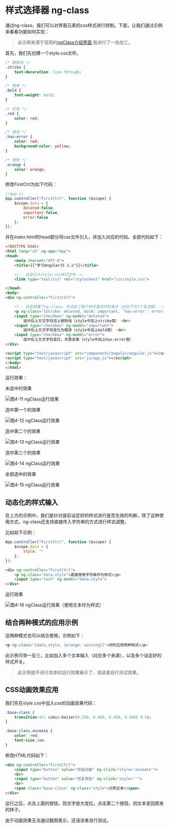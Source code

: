 # 样式选择器 ng-class

通过ng-class，我们可以对界面元素的css样式进行控制。下面，让我们通过示例来看看功能如何实现：

>此示例来源于官网的[ngClass介绍界面](),我进行了一些加工。

首先，我们先创建一个style.css文件。
```css
/* 删除线 */
.strike {
    text-decoration: line-through;
}

/* 粗体 */
.bold {
    font-weight: bold;
}

/* 红色 */
.red {
    color: red;
}

/* 错误 */
.has-error {
    color: red;
    background-color: yellow;
}

/* 橙色 */
.orange {
    color: orange;
}
```

修改FirstCtrl为如下代码：
```javascript
//app.js
App.controller("FirstCtrl", function ($scope) {
    $scope.data = {
        deleted:false,
        important:false,
        error:false
    };
});
```

并在*index.html*的head部分将css文件引入，并加入对应的代码。全部代码如下：
```html
<!DOCTYPE html>
<html lang="zh" ng-app="App">
<head>
    <meta charset="UTF-8">
    <title>{{"学习AngularJS 1.x"}}</title>

    <!-- 此处引入style.css样式文件-->
    <link type="text/css" rel="stylesheet" href="css/style.css">

</head>
<body>
<div ng-controller="FirstCtrl">

    <!-- 此处放置了ng-class，并设定了每个样式激活时的条件（对应下方3个复选框）-->
    <p ng-class="{strike: deleted, bold: important, 'has-error': error}">示例文字</p>
    <input type="checkbox" ng-model="deleted">
        选中后上方文字将加上删除线（style中加上strike类） <br>
    <input type="checkbox" ng-model="important">
        选中后上方文字将变化为粗体（style中加上bold类） <br>
    <input type="checkbox" ng-model="error">
        选中后上方文字将变红，背景变黄（style中加上has-error类）
</div>

<script type="text/javascript" src="components/angular/angular.js"></script>
<script type="text/javascript" src="js/app.js"></script>
</body>
</html>
```

运行效果：

未选中时效果

![图4-11 ngClass运行效果](./pic/0411_ngclass.png)

选中第一个的效果

![图4-12 ngClass运行效果](./pic/0412_ngclass.png)

选中第二个的效果

![图4-13 ngClass运行效果](./pic/0413_ngclass.png)

选中第三个的效果

![图4-14 ngClass运行效果](./pic/0414_ngclass.png)

全部选中的效果

![图4-15 ngClass运行效果](./pic/0415_ngclass.png)

## 动态化的样式输入

在上方的示例中，我们是针对提前设定好的样式进行是否生效的判断。除了这种使用方式，ng-class还支持直接传入字符串的方式进行样式调整。

比如如下示例：

```javascript
App.controller("FirstCtrl", function ($scope) {
    $scope.data = {
        style: ""
    };
});
```

```html
<div ng-controller="FirstCtrl">
    <p ng-class="data.style">直接使用字符串作为样式</p>
    <input type="text" ng-model="data.style">
</div>
```

运行效果

![图4-16 ngClass运行效果（使用文本作为样式）](./pic/0416_ngclass.png)

## 结合两种模式的应用示例

这两种模式也可以结合使用，示例如下：

```html
<p ng-class="[data.style, {orange: warning}]">同时应用两种样式</p>
```

此示例可举一反三，比如加入多个文本输入（对应多个来源），以及多个设定好的样式开关。

>此示例就不进行具体的运行效果展示了，请读者自行测试效果。

## CSS动画效果应用

我们先在*style.css*中加入css的动画效果代码：
```css
.base-class {
    transition:all cubic-bezier(0.250, 0.460, 0.450, 0.940) 0.5s;
}

.base-class.animate {
    color: red;
    font-size:3em;
}
```

修改HTML代码如下：
```html
<div ng-controller="FirstCtrl">
    <input type="button" value="开始动画" ng-click="style='animate'">
    <br>
    <input type="button" value="恢复原始" ng-click="style=''">
    <br>
    <span class="base-class" ng-class="style">示例文本</span>
</div>
```

运行之后，点击上面的按钮，则文字放大变红。点击第二个按钮，则文本变回原来的样子。

由于动画效果无法通过截图表示，还请读者自行测试。
